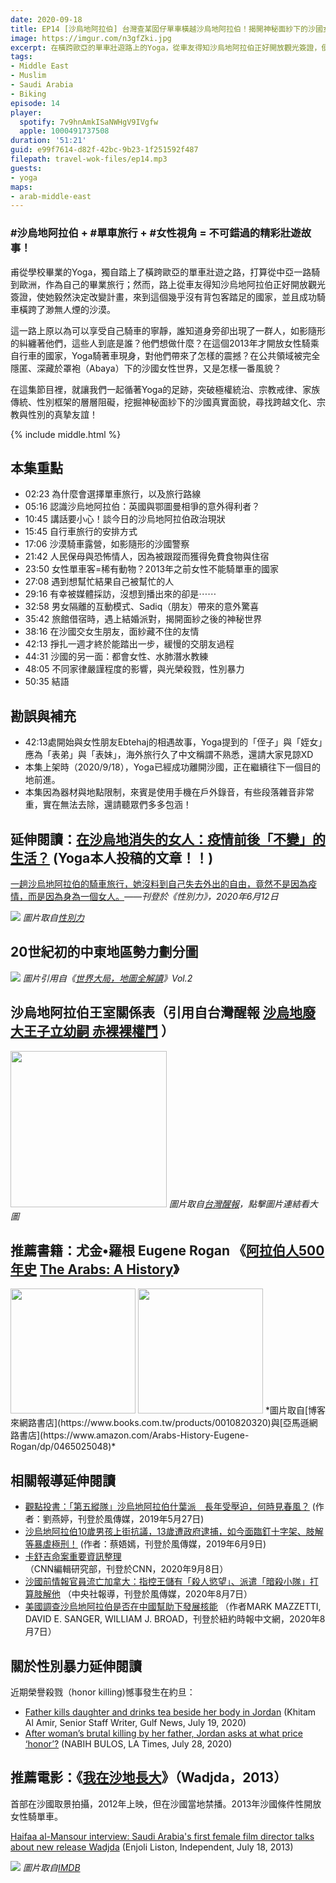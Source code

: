 ```yaml
---
date: 2020-09-18
title: EP14 [沙烏地阿拉伯] 台灣查某囡仔單車橫越沙烏地阿拉伯！揭開神秘面紗下的沙國女性世界 ft. 單車背包客Yoga
image: https://imgur.com/n3gfZki.jpg
excerpt: 在橫跨歐亞的單車壯遊路上的Yoga，從車友得知沙烏地阿拉伯正好開放觀光簽證，便毅然決定改變計畫，來到這個幾乎沒有背包客踏足的國家，並且成功騎車橫跨了渺無人煙的沙漠。在這集節目裡，就讓我們一起循著Yoga的足跡，突破極權統治、宗教戒律、家族傳統、性別框架的層層阻礙，挖掘神秘面紗下的沙國真實面貌，尋找跨越文化、宗教與性別的真摯友誼！
tags:
- Middle East
- Muslim
- Saudi Arabia
- Biking
episode: 14
player:
  spotify: 7v9hnAmkISaNWHgV9IVgfw
  apple: 1000491737508
duration: '51:21'
guid: e99f7614-d82f-42bc-9b23-1f251592f487
filepath: travel-wok-files/ep14.mp3
guests:
- yoga
maps:
- arab-middle-east
---
```


### #沙烏地阿拉伯 + #單車旅行 + #女性視角 = 不可錯過的精彩壯遊故事！

甫從學校畢業的Yoga，獨自踏上了橫跨歐亞的單車壯遊之路，打算從中亞一路騎到歐洲，作為自己的畢業旅行；然而，路上從車友得知沙烏地阿拉伯正好開放觀光簽證，使她毅然決定改變計畫，來到這個幾乎沒有背包客踏足的國家，並且成功騎車橫跨了渺無人煙的沙漠。

這一路上原以為可以享受自己騎車的寧靜，誰知道身旁卻出現了一群人，如影隨形的糾纏著他們，這些人到底是誰？他們想做什麼？在這個2013年才開放女性騎乘自行車的國家，Yoga騎著車現身，對他們帶來了怎樣的震撼？在公共領域被完全隱匿、深藏於罩袍（Abaya）下的沙國女性世界，又是怎樣一番風貌？

在這集節目裡，就讓我們一起循著Yoga的足跡，突破極權統治、宗教戒律、家族傳統、性別框架的層層阻礙，挖掘神秘面紗下的沙國真實面貌，尋找跨越文化、宗教與性別的真摯友誼！



{% include middle.html %}

## 本集重點

* 02:23 為什麼會選擇單車旅行，以及旅行路線
* 05:16 認識沙烏地阿拉伯：英國與鄂圖曼相爭的意外得利者？
* 10:45 講話要小心！談今日的沙烏地阿拉伯政治現狀
* 15:45 自行車旅行的安排方式
* 17:06 沙漠騎車露營，如影隨形的沙國警察
* 21:42 人民保母與恐怖情人，因為被跟蹤而獲得免費食物與住宿
* 23:50 女性單車客=稀有動物？2013年之前女性不能騎單車的國家
* 27:08 遇到想幫忙結果自己被幫忙的人
* 29:16 有幸被媒體採訪，沒想到播出來的卻是⋯⋯
* 32:58 男女隔離的互動模式、Sadiq（朋友）帶來的意外驚喜
* 35:42 旅館借宿時，遇上結婚派對，揭開面紗之後的神秘世界
* 38:16 在沙國交女生朋友，面紗藏不住的友情
* 42:13 掙扎一週才終於能踏出一步，緩慢的交朋友過程
* 44:31 沙國的另一面：都會女性、水肺潛水教練
* 48:05 不同家律嚴謹程度的影響，與光榮殺戮，性別暴力
* 50:35 結語

## 勘誤與補充

* 42:13處開始與女性朋友Ebtehaj的相遇故事，Yoga提到的「侄子」與「姪女」應為「表弟」與「表妹」，海外旅行久了中文稱謂不熟悉，還請大家見諒XD
* 本集上架時（2020/9/18），Yoga已經成功離開沙國，正在繼續往下一個目的地前進。
* 本集因為器材與地點限制，來賓是使用手機在戶外錄音，有些段落雜音非常重，實在無法去除，還請聽眾們多多包涵！

## 延伸閱讀：[在沙烏地消失的女人：疫情前後「不變」的生活？](https://womany.net/read/article/24582) (Yoga本人投稿的文章！！)

[一趟沙烏地阿拉伯的騎車旅行，她沒料到自己失去外出的自由，竟然不是因為疫情，而是因為身為一個女人。](https://womany.net/read/article/24582)*——刊登於《性別力》，2020年6月12日*

![](https://womany.net/cdn-cgi/image/w=800,fit=scale-down,f=auto/https://castle.womany.net/images/content/pictures/113015/content_womany_ying_mu_kuai_zhao_2020_06_12__shang_wu_9_18_49_1591924764-24956-0031-7713.png)
*圖片取自[性別力](https://womany.net/read/article/24582)*

## 20世紀初的中東地區勢力劃分圖

![](https://imgur.com/q4qj2Eo.jpg)
*圖片引用自《[世界大局，地圖全解讀](https://www.books.com.tw/products/0010822566)》Vol.2*

## 沙烏地阿拉伯王室關係表（引用自台灣醒報 [沙烏地廢大王子立幼嗣 赤裸裸權鬥](https://anntw.com/articles/20170621-hc3q) ）

<a href="https://anntw.com/articles/20170621-hc3q"><img src="http://i.imgur.com/J8LaK5m.png" style="width: 250px"></a>
*圖片取自[台灣醒報](https://anntw.com/articles/20170621-hc3q)，點擊圖片連結看大圖*

## 推薦書籍：尤金•羅根 Eugene Rogan 《[阿拉伯人500年史](https://www.books.com.tw/products/0010820320) [The Arabs: A History](https://www.amazon.com/Arabs-History-Eugene-Rogan/dp/0465025048)》

<img src="https://im1.book.com.tw/image/getImage?i=https://www.books.com.tw/img/001/082/03/0010820320.jpg&v=5ccbc107&w=600&h=600" style="width: 200px">
<img src="https://images-na.ssl-images-amazon.com/images/I/61T0IaM8m-L._SX330_BO1,204,203,200_.jpg" style="width: 200px">
*圖片取自[博客來網路書店](https://www.books.com.tw/products/0010820320)與[亞馬遜網路書店](https://www.amazon.com/Arabs-History-Eugene-Rogan/dp/0465025048)*

## 相關報導延伸閱讀

* [觀點投書：「第五縱隊」沙烏地阿拉伯什葉派　長年受壓迫，何時見春風？](https://www.storm.mg/article/1307050) (作者：劉燕婷，刊登於風傳媒，2019年5月27日)
* [沙烏地阿拉伯10歲男孩上街抗議，13歲遭政府逮捕，如今面臨釘十字架、肢解等暴虐極刑！](https://www.storm.mg/article/1368049) (作者：蔡娪嫣，刊登於風傳媒，2019年6月9日)
* [卡舒吉命案重要資訊整理](https://www.cnn.com/2019/01/10/middleeast/jamal-khashoggi-fast-facts/index.html) （CNN編輯研究部，刊登於CNN，2020年9月8日）
* [沙國前情報官員流亡加拿大：指控王儲有「殺人慾望」、派遣「暗殺小隊」打算肢解他](https://www.storm.mg/article/2922216) （中央社報導，刊登於風傳媒，2020年8月7日）
* [美國調查沙烏地阿拉伯是否在中國幫助下發展核能](https://cn.nytimes.com/usa/20200807/us-examines-saudi-nuclear-program/zh-hant/) （作者MARK MAZZETTI, DAVID E. SANGER, WILLIAM J. BROAD，刊登於紐約時報中文網，2020年8月7日）

## 關於性別暴力延伸閱讀

近期榮譽殺戮（honor killing)憾事發生在約旦：

* [Father kills daughter and drinks tea beside her body in Jordan](https://gulfnews.com/world/mena/father-kills-daughter-and-drinks-tea-beside-her-body-in-jordan-1.1595164364536) (Khitam Al Amir, Senior Staff Writer, Gulf News, July 19, 2020)
* [After woman’s brutal killing by her father, Jordan asks at what price ‘honor’?](https://www.latimes.com/world-nation/story/2020-07-28/jordan-honor-killing-protests-violence-against-women) (NABIH BULOS, LA Times, July 28, 2020)


## 推薦電影：《[我在沙地長大](https://www.imdb.com/title/tt2258858/)》（Wadjda，2013）

首部在沙國取景拍攝，2012年上映，但在沙國當地禁播。2013年沙國條件性開放女性騎單車。

[Haifaa al-Mansour interview: Saudi Arabia's first female film director talks about new release Wadjda](http://www.independent.co.uk/arts-entertainment/films/features/haifaa-al-mansour-interview-saudi-arabias-first-female-film-director-talks-about-new-release-wadjda-8717438.html) (Enjoli Liston, Independent, July 18, 2013)

![](https://m.media-amazon.com/images/M/MV5BMjI4MzMyNzM2Ml5BMl5BanBnXkFtZTgwNDQ5MDgwMDE@._V1_SY1000_CR0,0,673,1000_AL_.jpg)
*圖片取自[IMDB](https://www.imdb.com/title/tt2258858/)*
